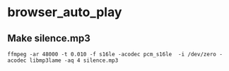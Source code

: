 # browser_auto_play


## Make silence.mp3

```ffmpeg -ar 48000 -t 0.010 -f s16le -acodec pcm_s16le  -i /dev/zero -acodec libmp3lame -aq 4 silence.mp3```
